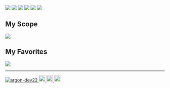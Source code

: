 <p align="left">
  <img src="http://github-profile-summary-cards.vercel.app/api/cards/profile-details?username=argon-dev22&theme=flag_india" />
  <img src="http://github-profile-summary-cards.vercel.app/api/cards/stats?username=argon-dev22&theme=flag_india" />
  <img src="https://github-readme-stats.vercel.app/api/top-langs?username=yukimura-manase&show_icons=true&locale=en&layout=compact" />
  <img src="http://github-profile-summary-cards.vercel.app/api/cards/most-commit-language?username=argon-dev22&theme=flag_india" />
  <img src="http://github-profile-summary-cards.vercel.app/api/cards/repos-per-language?username=argon-dev22&theme=flag_india" />
  <img src="https://github-profile-trophy.vercel.app/?username=argon-dev22" />
</p>

## My Scope
  <img src="https://skillicons.dev/icons?i=html,css,js,typescript,npm,prisma,react,redux,next,webpack,vite,jest,php,laravel,tailwind,bootstrap,aws,linux,ubuntu,debian,redhat,bash,docker,nginx,supabase,firebase,mongodb,mysql,postgres,github,git,figma" />
  
## My Favorites
  <img src="https://skillicons.dev/icons?i=react,next,aws,docker,linux" />


<hr />
<p align="left">
  <a href="https://github.com/argon-dev22/argon-dev22/">
    <img src="https://komarev.com/ghpvc/?username=argon-dev22" alt="argon-dev22" />
  </a>
  <a href="http://twitter.com/argon-dev22">
    <img height="20" src="https://img.shields.io/twitter/follow/argon-dev22?label=Twitter&logo=twitter&style=flat" />
  </a>
  <a href="https://github.com/argon-dev22">
    <img height="20" src="https://img.shields.io/github/followers/argon-dev22?label=follow&logo=github&style=flat" />
  </a>
  <a href="http://qiita.com/argon-dev22">
    <img height="20" src="https://qiita-badge.apiapi.app/s/argon-dev22/posts.svg" />
  </a>
</p>
